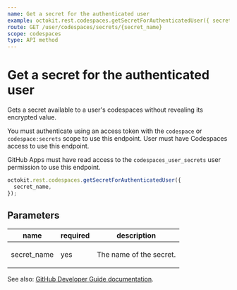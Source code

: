 ```yaml
---
name: Get a secret for the authenticated user
example: octokit.rest.codespaces.getSecretForAuthenticatedUser({ secret_name })
route: GET /user/codespaces/secrets/{secret_name}
scope: codespaces
type: API method
---
```


# Get a secret for the authenticated user

Gets a secret available to a user's codespaces without revealing its encrypted value.

You must authenticate using an access token with the `codespace` or `codespace:secrets` scope to use this endpoint. User must have Codespaces access to use this endpoint.

GitHub Apps must have read access to the `codespaces_user_secrets` user permission to use this endpoint.

```js
octokit.rest.codespaces.getSecretForAuthenticatedUser({
  secret_name,
});
```

## Parameters

<table>
  <thead>
    <tr>
      <th>name</th>
      <th>required</th>
      <th>description</th>
    </tr>
  </thead>
  <tbody>
    <tr><td>secret_name</td><td>yes</td><td>

The name of the secret.

</td></tr>
  </tbody>
</table>

See also: [GitHub Developer Guide documentation](https://docs.github.com/rest/reference/codespaces#get-a-secret-for-the-authenticated-user).
